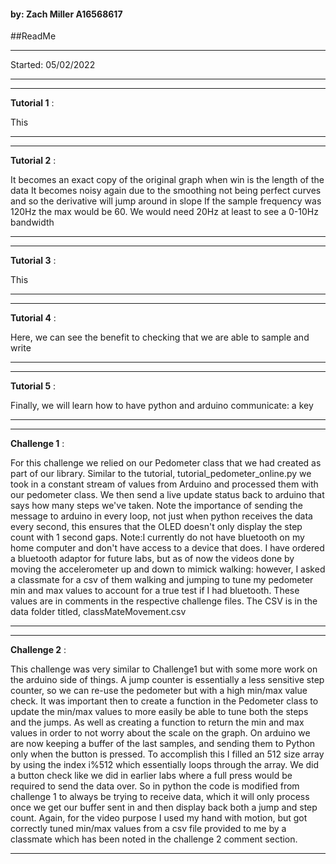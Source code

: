 #### by: Zach Miller A16568617

##ReadMe

---
Started: 05/02/2022

---
---
**Tutorial 1** :

This  

---
---
**Tutorial 2** :

It becomes an exact copy of the original graph when win is the length of the data
It becomes noisy again due to the smoothing not being perfect curves and so the 
    derivative will jump around in slope
If the sample frequency was 120Hz the max would be 60. We would need 20Hz at least
    to see a 0-10Hz bandwidth

---
---
**Tutorial 3** :

This  

---
---
**Tutorial 4** :

Here, we can see the benefit to checking that we are able to sample and write

---
---
**Tutorial 5** :

Finally, we will learn how to have python and arduino communicate: a key

---
---
**Challenge 1** :

For this challenge we relied on our Pedometer class that we had created as part of 
our library. Similar to the tutorial, tutorial_pedometer_online.py we took in a 
constant stream of values from Arduino and processed them with our pedometer class.
We then send a live update status back to arduino that says how many steps we've
taken. Note the importance of sending the message to arduino in every loop, not
just when python receives the data every second, this ensures that the OLED doesn't
only display the step count with 1 second gaps. Note:I currently do not have
bluetooth on my home computer and don't have access to a device that does. I have 
ordered a bluetooth adaptor for future labs, but as of now the videos done by
moving the accelerometer up and down to mimick walking: however, I asked a classmate
for a csv of them walking and jumping to tune my pedometer min and max values to
account for a true test if I had bluetooth. These values are in comments in the
respective challenge files. The CSV is in the data folder titled, classMateMovement.csv


---
---
**Challenge 2** :

This challenge was very similar to Challenge1 but with some more work on the arduino
side of things. A jump counter is essentially a less sensitive step counter, so we
can re-use the pedometer but with a high min/max value check. It was important then
to create a function in the Pedometer class to update the min/max values to more
easily be able to tune both the steps and the jumps. As well as creating a function
to return the min and max values in order to not worry about the scale on the graph.
On arduino we are now
keeping a buffer of the last samples, and sending them to Python only when the button
is pressed. To accomplish this I filled an 512 size array by using the index i%512
which essentially loops through the array. We did a button check like we did in earlier
labs where a full press would be required to send the data over. So in python the code
is modified from challenge 1 to always be trying to receive data, which it will only
process once we get our buffer sent in and then display back both a jump and step
count. Again, for the video purpose I used my hand with motion, but got correctly tuned
min/max values from a csv file provided to me by a classmate which has been noted in 
the challenge 2 comment section.

---